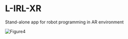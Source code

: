 # L-IRL-XR
Stand-alone app for robot programming in AR environment

![Figure4](https://github.com/user-attachments/assets/88dd2bee-911f-4847-84ff-1af3204e50b5)
